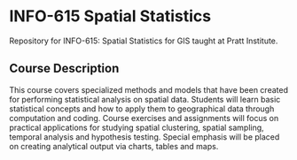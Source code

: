 # INFO-615 Spatial Statistics
Repository for INFO-615: Spatial Statistics for GIS taught at Pratt Institute.

## Course Description
This course covers specialized methods and models that have been created for performing statistical analysis on spatial data. Students will learn basic statistical concepts and how to apply them to geographical data through computation and coding. Course exercises and assignments will focus on practical applications for studying spatial clustering, spatial sampling, temporal analysis and hypothesis testing. Special emphasis will be placed on creating analytical output via charts, tables and maps.
